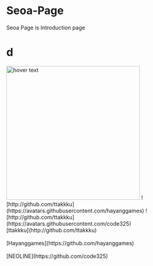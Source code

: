 # Seoa-Page
Seoa Page is  Introduction page

# d
 <img src="https://avatars.githubusercontent.com/ttakkku" width="350" title="hover text">
![http://github.com/ttakkku](https://avatars.githubusercontent.com/hayanggames) 
![http://github.com/ttakkku](https://avatars.githubusercontent.com/code325) 
<br> [ttakkku](http://github.com/ttakkku) <br>
<br> [Hayanggames](https://github.com/hayanggames) <br>
<br> [NEOLINE](https://github.com/code325) <br>

